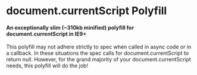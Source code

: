 # document.currentScript Polyfill

#### An exceptionally slim (~310kb minified) polyfill for document.currentScript in IE9+

This polyfill may not adhere strictly to spec when called in async code or in a callback. In these situations the spec calls for document.currentScript to return null. However, for the grand majority of your document.currentScript needs, this polyfill will do the job!

